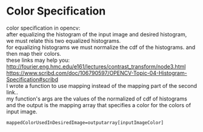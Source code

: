 # Color Specification
color specification in opencv:</br>
after equalizing the histogram of the input image and desired histogram,</br>
we must relate this two equalized histograms.</br>
for equalizing histograms we must normalize the cdf of the histograms. and then map their colors.</br>
these links may help you:</br>
http://fourier.eng.hmc.edu/e161/lectures/contrast_transform/node3.html</br>
https://www.scribd.com/doc/106790597/OPENCV-Topic-04-Histogram-Specification#scribd</br>
I wrote a function to use mapping instead of the mapping part of the second link..</br>
my function's  args are the values of the normalized of cdf of histograms and the output is the mapping array that specifies a color for the colors of input image.</br>
<code>
mappedColorUsedInDesiredImage=outputarray[inputImageColor]</br>
</code>
